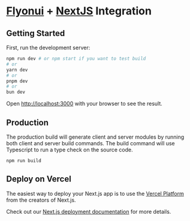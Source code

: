 # [Flyonui](https://flyonui.com/) + [NextJS](https://nextjs.org/) Integration

## Getting Started

First, run the development server:

```bash
npm run dev # or npm start if you want to test build
# or
yarn dev
# or
pnpm dev
# or
bun dev
```

Open [http://localhost:3000](http://localhost:3000) with your browser to see the result.


## Production

The production build will generate client and server modules by running both client and server build commands. The build command will use Typescript to run a type check on the source code.

```shell
npm run build
```

## Deploy on Vercel

The easiest way to deploy your Next.js app is to use the [Vercel Platform](https://vercel.com/new?utm_medium=default-template&filter=next.js&utm_source=create-next-app&utm_campaign=create-next-app-readme) from the creators of Next.js.

Check out our [Next.js deployment documentation](https://nextjs.org/docs/app/building-your-application/deploying) for more details.
